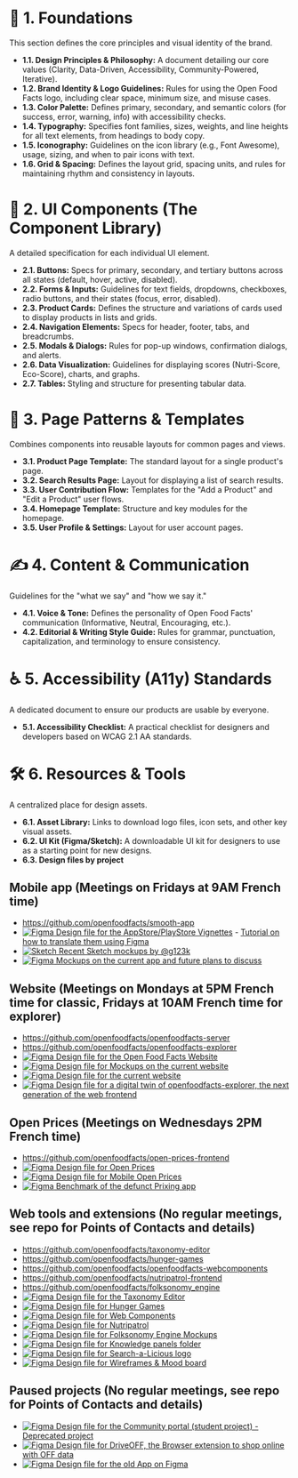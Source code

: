 # 📂 1. Foundations
This section defines the core principles and visual identity of the brand.

- **1.1. Design Principles & Philosophy:** A document detailing our core values (Clarity, Data-Driven, Accessibility, Community-Powered, Iterative).
- **1.2. Brand Identity & Logo Guidelines:** Rules for using the Open Food Facts logo, including clear space, minimum size, and misuse cases.
- **1.3. Color Palette:** Defines primary, secondary, and semantic colors (for success, error, warning, info) with accessibility checks.
- **1.4. Typography:** Specifies font families, sizes, weights, and line heights for all text elements, from headings to body copy.
- **1.5. Iconography:** Guidelines on the icon library (e.g., Font Awesome), usage, sizing, and when to pair icons with text.
- **1.6. Grid & Spacing:** Defines the layout grid, spacing units, and rules for maintaining rhythm and consistency in layouts.

# 🧩 2. UI Components (The Component Library)
A detailed specification for each individual UI element.

- **2.1. Buttons:** Specs for primary, secondary, and tertiary buttons across all states (default, hover, active, disabled).
- **2.2. Forms & Inputs:** Guidelines for text fields, dropdowns, checkboxes, radio buttons, and their states (focus, error, disabled).
- **2.3. Product Cards:** Defines the structure and variations of cards used to display products in lists and grids.
- **2.4. Navigation Elements:** Specs for header, footer, tabs, and breadcrumbs.
- **2.5. Modals & Dialogs:** Rules for pop-up windows, confirmation dialogs, and alerts.
- **2.6. Data Visualization:** Guidelines for displaying scores (Nutri-Score, Eco-Score), charts, and graphs.
- **2.7. Tables:** Styling and structure for presenting tabular data.




# 📄 3. Page Patterns & Templates
Combines components into reusable layouts for common pages and views.

- **3.1. Product Page Template:** The standard layout for a single product's page.
- **3.2. Search Results Page:** Layout for displaying a list of search results.
- **3.3. User Contribution Flow:** Templates for the "Add a Product" and "Edit a Product" user flows.
- **3.4. Homepage Template:** Structure and key modules for the homepage.
- **3.5. User Profile & Settings:** Layout for user account pages.

# ✍️ 4. Content & Communication
Guidelines for the "what we say" and "how we say it."

- **4.1. Voice & Tone:** Defines the personality of Open Food Facts' communication (Informative, Neutral, Encouraging, etc.).
- **4.2. Editorial & Writing Style Guide:** Rules for grammar, punctuation, capitalization, and terminology to ensure consistency.

# ♿ 5. Accessibility (A11y) Standards
A dedicated document to ensure our products are usable by everyone.

- **5.1. Accessibility Checklist:** A practical checklist for designers and developers based on WCAG 2.1 AA standards.

# 🛠️ 6. Resources & Tools
A centralized place for design assets.

- **6.1. Asset Library:** Links to download logo files, icon sets, and other key visual assets.
- **6.2. UI Kit (Figma/Sketch):** A downloadable UI kit for designers to use as a starting point for new designs.
- **6.3. Design files by project** 
## Mobile app (Meetings on Fridays at 9AM French time)
- https://github.com/openfoodfacts/smooth-app
- [![Figma](https://img.shields.io/badge/figma-%23F24E1E.svg?logo=figma&logoColor=white) Design file for the AppStore/PlayStore Vignettes](https://www.figma.com/file/loMFSX1wJ61jjuZkSeLV7e/Vignettes-App-Design-\(Quentin\)?node-id=3248%3A324) - [Tutorial on how to translate them using Figma](https://github.com/openfoodfacts/fastlane-descriptions-smoothie/blob/main/VIGNETTES.md)
- [![Sketch](https://img.shields.io/badge/Sketch-%23F24E1E.svg?logo=sketch&logoColor=white) Recent Sketch mockups by @g123k](https://www.sketch.com/s/11375b6d-9c02-4920-846d-a2b1376600b9/p/95D14BAF-AD1E-449F-9AB7-27E328773827/canvas)
- [![Figma](https://img.shields.io/badge/figma-%23F24E1E.svg?logo=figma&logoColor=white) Mockups on the current app and future plans to discuss](https://www.figma.com/file/nFMjewFAOa8c4ahtob7CAB/Mobile-App-Design-(Quentin)?node-id=0%3A1&t=SrBuT7gBdhapUerx-0)
## Website (Meetings on Mondays at 5PM French time for classic, Fridays at 10AM French time for explorer) 
- https://github.com/openfoodfacts/openfoodfacts-server
- https://github.com/openfoodfacts/openfoodfacts-explorer
- [![Figma](https://img.shields.io/badge/figma-%23F24E1E.svg?logo=figma&logoColor=white) Design file for the Open Food Facts Website](https://www.figma.com/design/Qg9URUyrjHgYmnDHXRsTTB/Current-Website-design?m=auto&t=jNwvjRR8nIgOzzJZ-6)
- [![Figma](https://img.shields.io/badge/figma-%23F24E1E.svg?logo=figma&logoColor=white) Design file for Mockups on the current website](https://www.figma.com/design/Qg9URUyrjHgYmnDHXRsTTB/Current-Website-design?m=auto&t=RokuCr1uXrGFMhTB-6)
- [![Figma](https://img.shields.io/badge/figma-%23F24E1E.svg?logo=figma&logoColor=white) Design file for the current website](https://www.figma.com/design/Qg9URUyrjHgYmnDHXRsTTB/Current-Website-design?m=auto&t=RokuCr1uXrGFMhTB-6)
- [![Figma](https://img.shields.io/badge/figma-%23F24E1E.svg?logo=figma&logoColor=white) Design file for a digital twin of openfoodfacts-explorer, the next generation of the web frontend](<https://www.figma.com/design/pgWZAEX1ZoTt0f7Azek4AV/Open-Food-Facts-Explorer-(next-gen-frontend)?node-id=1-53&t=XfEkgmUsvs6qiKr9-0>)
## Open Prices (Meetings on Wednesdays 2PM French time)
- https://github.com/openfoodfacts/open-prices-frontend
- [![Figma](https://img.shields.io/badge/figma-%23F24E1E.svg?logo=figma&logoColor=white) Design file for Open Prices](https://www.figma.com/design/cIB7CInl2BfueMzWnz09t6/Open-Prices?node-id=0-1&p=f&t=LC7UvPjngw57NGSs-0)
- [![Figma](https://img.shields.io/badge/figma-%23F24E1E.svg?logo=figma&logoColor=white) Design file for Mobile Open Prices](https://www.figma.com/design/nFMjewFAOa8c4ahtob7CAB/Mobile-App-Design--Quentin-?node-id=5816-22697&p=f&t=AkgTM9QzMK7tQeGC-0)
- [![Figma](https://img.shields.io/badge/figma-%23F24E1E.svg?logo=figma&logoColor=white) Benchmark of the defunct Prixing app](https://www.figma.com/design/XQYkLGKlcotBPpwKMhDe1z/Prixing---Benchmark?m=auto&t=AkgTM9QzMK7tQeGC-6)
## Web tools and extensions (No regular meetings, see repo for Points of Contacts and details)
- https://github.com/openfoodfacts/taxonomy-editor
- https://github.com/openfoodfacts/hunger-games
- https://github.com/openfoodfacts/openfoodfacts-webcomponents
- https://github.com/openfoodfacts/nutripatrol-frontend
- https://github.com/openfoodfacts/folksonomy_engine
- [![Figma](https://img.shields.io/badge/figma-%23F24E1E.svg?logo=figma&logoColor=white) Design file for the Taxonomy Editor](https://www.figma.com/file/7QxD2pOnVntjDPqbHHPGHv/Taxonomy-Editor?t=4YadI2GgSAXcPnlo-0)
- [![Figma](https://img.shields.io/badge/figma-%23F24E1E.svg?logo=figma&logoColor=white) Design file for Hunger Games](https://www.figma.com/design/pngqJwPkytFik6h4EW396n/Hunger-Games?node-id=801-2&p=f&t=xQnrkht1cbTJGOw9-0)
- [![Figma](https://img.shields.io/badge/figma-%23F24E1E.svg?logo=figma&logoColor=white) Design file for Web Components](https://www.figma.com/design/X8nBndPdBfikAcevBiBxKo/Web-Components?node-id=0-1&p=f&t=A7yCwKqyW9klqYq8-0)
- [![Figma](https://img.shields.io/badge/figma-%23F24E1E.svg?logo=figma&logoColor=white) Design file for Nutripatrol](https://www.figma.com/design/SRU9iQ5DIpKNa6izKEiqyo/NutriPatrol--quality-?node-id=48-36&p=f&t=Ly2rYxJgs4fcTane-0)
- [![Figma](https://img.shields.io/badge/figma-%23F24E1E.svg?logo=figma&logoColor=white) Design file for Folksonomy Engine Mockups](https://www.figma.com/design/uEtDC3hqIZZeOs6AQAed3D/Folksonomy-Engine--n%C3%A9e-OpenLists-?node-id=614-2&p=f&t=Ly2rYxJgs4fcTane-0)
- [![Figma](https://img.shields.io/badge/figma-%23F24E1E.svg?logo=figma&logoColor=white) Design file for Knowledge panels folder](xxx)
- [![Figma](https://img.shields.io/badge/figma-%23F24E1E.svg?logo=figma&logoColor=white) Design file for Search-a-Licious logo](https://www.figma.com/design/gNnI56OF91Ugdd4fBaq5F8/Search-A-Licious-Logo?m=auto&t=bEHMawF1eequkY9w-6)
- [![Figma](https://img.shields.io/badge/figma-%23F24E1E.svg?logo=figma&logoColor=white) Design file for Wireframes & Mood board](https://www.figma.com/design/d1tuhFa0qQLqqJP2xbwBqZ/Website-%E2%80%93%3E-Search?node-id=1-2&t=bEHMawF1eequkY9w-0)
## Paused projects (No regular meetings, see repo for Points of Contacts and details)
- [![Figma](https://img.shields.io/badge/figma-%23F24E1E.svg?logo=figma&logoColor=white) Design file for the Community portal (student project) - Deprecated project](https://www.figma.com/file/AFo8ZYiNoom0o2Rakzg7vd/Community-portal-(OFF-version)?node-id=205%3A2)
- [![Figma](https://img.shields.io/badge/figma-%23F24E1E.svg?logo=figma&logoColor=white) Design file for DriveOFF, the Browser extension to shop online with OFF data](https://www.figma.com/design/DHvAhrqU1TBaVkzyTcqXOT/DriveOFF---Chrome-extension-for-shopping?m=auto&t=tdB5zkxiDiU0bMVh-6)
- [![Figma](https://img.shields.io/badge/figma-%23F24E1E.svg?logo=figma&logoColor=white) Design file for the old App on Figma](https://www.figma.com/file/BQ7CSyFvl7D9ljcXT0ay0u/Navigation-within-the-app)

